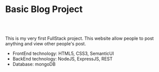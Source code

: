 <h1>Basic Blog Project</h1>
<br></br>

<p>This is my very first FullStack project. This website allow people to post anything and view other people's post.</p>

<ul>
  <li>FrontEnd technology: HTML5, CSS3, SemanticUI</li>
  <li>BackEnd technology: NodeJS, ExpressJS, REST</li>
  <li>Database: mongoDB</li>
</ul>
